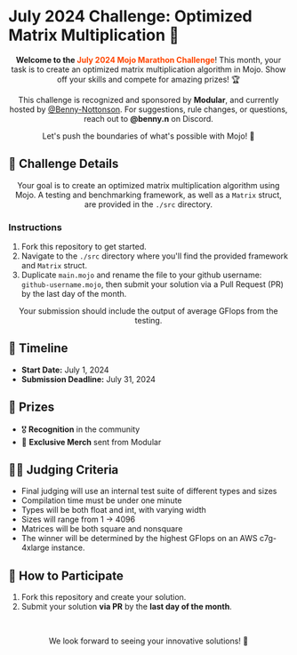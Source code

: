 # July 2024 Challenge: Optimized Matrix Multiplication 🧮

<p align="center">
  <strong>Welcome to the <span style="color: #ff4500;">July 2024 Mojo Marathon Challenge</span></strong>! This month, your task is to create an optimized matrix multiplication algorithm in Mojo. Show off your skills and compete for amazing prizes! 🏆
</p>

<p align="center">
  This challenge is recognized and sponsored by <strong>Modular</strong>, and currently hosted by <a href="https://github.com/Benny-Nottonson">@Benny-Nottonson</a>. For suggestions, rule changes, or questions, reach out to <strong>@benny.n</strong> on Discord.
</p>

<p align="center">
  Let's push the boundaries of what's possible with Mojo! 🤖
</p>

## 📜 Challenge Details

<p align="center">
  Your goal is to create an optimized matrix multiplication algorithm using Mojo. A testing and benchmarking framework, as well as a <code>Matrix</code> struct, are provided in the <code>./src</code> directory.
</p>

### Instructions

<ol>
  <li>Fork this repository to get started.</li>
  <li>Navigate to the <code>./src</code> directory where you'll find the provided framework and <code>Matrix</code> struct.</li>
  <li>Duplicate <code>main.mojo</code> and rename the file to your github username: <code>github-username.mojo</code>, then submit your solution via a Pull Request (PR) by the last day of the month.</li>
</ol>

<p align="center">
  Your submission should include the output of average GFlops from the testing.
</p>

## 📅 Timeline

<ul>
  <li><strong>Start Date:</strong> July 1, 2024</li>
  <li><strong>Submission Deadline:</strong> July 31, 2024</li>
</ul>

## 🏅 Prizes

<ul>
  <li>🎖️ <strong>Recognition</strong> in the community</li>
  <li>🏅 <strong>Exclusive Merch</strong> sent from Modular</li>
</ul>

## 🧑‍⚖️ Judging Criteria

<ul>
  <li>Final judging will use an internal test suite of different types and sizes</li>
  <li>Compilation time must be under one minute </li>
  <li>Types will be both float and int, with varying width</li>
  <li>Sizes will range from 1 -> 4096</li>
  <li>Matrices will be both square and nonsquare</li>
  <li>The winner will be determined by the highest GFlops on an AWS c7g-4xlarge instance.</li>
</ul>

## 📢 How to Participate

<ol>
  <li>Fork this repository and create your solution.</li>
  <li>Submit your solution <strong>via PR</strong> by the <strong>last day of the month</strong>.</li>
</ol>
<br />
<p align="center">
  We look forward to seeing your innovative solutions! 🚀
</p>
